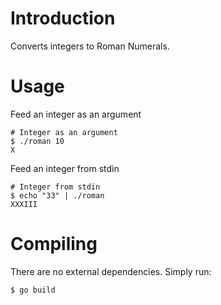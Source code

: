 # Introduction
Converts integers to Roman Numerals.  

# Usage
Feed an integer as an argument  
```
# Integer as an argument
$ ./roman 10
X
```

Feed an integer from stdin  
```
# Integer from stdin
$ echo "33" | ./roman
XXXIII
```

# Compiling
There are no external dependencies. Simply run:  
```
$ go build
```
